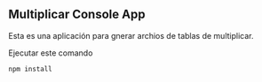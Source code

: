 ## Multiplicar Console App

Esta es una aplicación para gnerar archios de tablas de multiplicar.

Ejecutar este comando

```
npm install
```